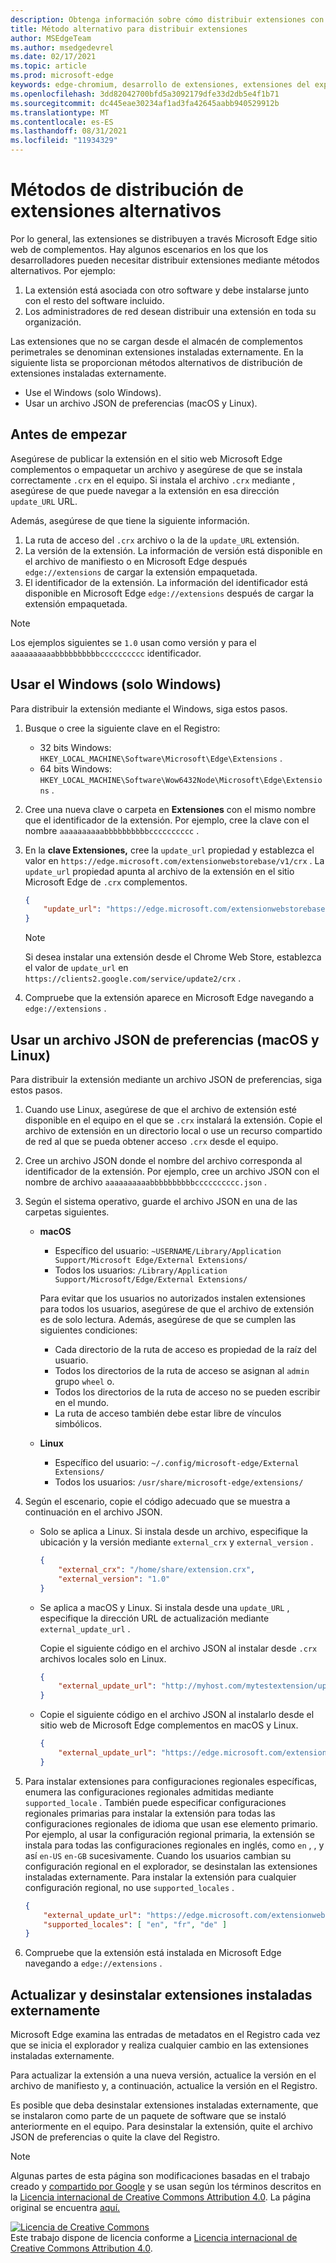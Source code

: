 ```yaml
---
description: Obtenga información sobre cómo distribuir extensiones con métodos alternativos que no usan almacenes comprobados
title: Método alternativo para distribuir extensiones
author: MSEdgeTeam
ms.author: msedgedevrel
ms.date: 02/17/2021
ms.topic: article
ms.prod: microsoft-edge
keywords: edge-chromium, desarrollo de extensiones, extensiones del explorador, complementos, centro de partners, desarrollador
ms.openlocfilehash: 3dd82042700bfd5a3092179dfe33d2db5e4f1b71
ms.sourcegitcommit: dc445eae30234af1ad3fa42645aabb940529912b
ms.translationtype: MT
ms.contentlocale: es-ES
ms.lasthandoff: 08/31/2021
ms.locfileid: "11934329"
---
```

# <a name="alternate-extension-distribution-methods"></a>Métodos de distribución de extensiones alternativos  

Por lo general, las extensiones se distribuyen a través Microsoft Edge sitio web de complementos. Hay algunos escenarios en los que los desarrolladores pueden necesitar distribuir extensiones mediante métodos alternativos. Por ejemplo:

1.  La extensión está asociada con otro software y debe instalarse junto con el resto del software incluido.   
1.  Los administradores de red desean distribuir una extensión en toda su organización.   

Las extensiones que no se cargan desde el almacén de complementos perimetrales se denominan extensiones instaladas externamente. En la siguiente lista se proporcionan métodos alternativos de distribución de extensiones instaladas externamente. 

*   Use el Windows (solo Windows).  
*   Usar un archivo JSON de preferencias (macOS y Linux).  
    
## <a name="before-you-begin"></a>Antes de empezar  

Asegúrese de publicar la extensión en el sitio web Microsoft Edge complementos o empaquetar un archivo y asegúrese de que se instala correctamente `.crx` en el equipo.  Si instala el archivo `.crx` mediante , asegúrese de que puede navegar a la extensión en esa dirección `update_URL` URL.  

Además, asegúrese de que tiene la siguiente información.    

1.  La ruta de acceso del `.crx` archivo o la de la `update_URL` extensión.
1.  La versión de la extensión.  La información de versión está disponible en el archivo de manifiesto o en Microsoft Edge después `edge://extensions` de cargar la extensión empaquetada.   
1.  El identificador de la extensión.  La información del identificador está disponible en Microsoft Edge `edge://extensions` después de cargar la extensión empaquetada.  

> [!NOTE] 
> Los ejemplos siguientes se `1.0` usan como versión y para el `aaaaaaaaaabbbbbbbbbbcccccccccc` identificador.  

## <a name="use-the-windows-registry-windows-only"></a>Usar el Windows (solo Windows)  

Para distribuir la extensión mediante el Windows, siga estos pasos.

1.  Busque o cree la siguiente clave en el Registro:  
    *   32 bits Windows: `HKEY_LOCAL_MACHINE\Software\Microsoft\Edge\Extensions` .  
    *   64 bits Windows: `HKEY_LOCAL_MACHINE\Software\Wow6432Node\Microsoft\Edge\Extensions` .  
1.  Cree una nueva clave o carpeta en **Extensiones** con el mismo nombre que el identificador de la extensión. Por ejemplo, cree la clave con el nombre `aaaaaaaaaabbbbbbbbbbcccccccccc` .  
1.  En la **clave Extensiones,** cree la `update_url` propiedad y establezca el valor en `https://edge.microsoft.com/extensionwebstorebase/v1/crx` .  La `update_url` propiedad apunta al archivo de la extensión en el sitio Microsoft Edge de `.crx` complementos.  

    ```json
    {
        "update_url": "https://edge.microsoft.com/extensionwebstorebase/v1/crx"
    }
    ```  
    
    > [!NOTE]
    > Si desea instalar una extensión desde el Chrome Web Store, establezca el valor de `update_url` en `https://clients2.google.com/service/update2/crx` .  
  
1.  Compruebe que la extensión aparece en Microsoft Edge navegando a `edge://extensions` .  

## <a name="use-a-preferences-json-file-macos-and-linux"></a>Usar un archivo JSON de preferencias (macOS y Linux)  

Para distribuir la extensión mediante un archivo JSON de preferencias, siga estos pasos.

1.  Cuando use Linux, asegúrese de que el archivo de extensión esté disponible en el equipo en el que se `.crx` instalará la extensión. Copie el archivo de extensión en un directorio local o use un recurso compartido de red al que se pueda obtener acceso `.crx` desde el equipo. 
1.  Cree un archivo JSON donde el nombre del archivo corresponda al identificador de la extensión. Por ejemplo, cree un archivo JSON con el nombre de archivo `aaaaaaaaaabbbbbbbbbbcccccccccc.json` .  
1.  Según el sistema operativo, guarde el archivo JSON en una de las carpetas siguientes.   
    *   **macOS**  
        *   Específico del usuario: `~USERNAME/Library/Application Support/Microsoft Edge/External Extensions/`  
        *   Todos los usuarios: `/Library/Application Support/Microsoft/Edge/External Extensions/`  
        
        Para evitar que los usuarios no autorizados instalen extensiones para todos los usuarios, asegúrese de que el archivo de extensión es de solo lectura. Además, asegúrese de que se cumplen las siguientes condiciones:
        
        *   Cada directorio de la ruta de acceso es propiedad de la raíz del usuario.  
        *   Todos los directorios de la ruta de acceso se asignan al `admin` grupo `wheel` o.  
        *   Todos los directorios de la ruta de acceso no se pueden escribir en el mundo.  
        *   La ruta de acceso también debe estar libre de vínculos simbólicos.  
        
    *   **Linux**  
        *   Específico del usuario: `~/.config/microsoft-edge/External Extensions/`  
        *   Todos los usuarios: `/usr/share/microsoft-edge/extensions/`  
1.  Según el escenario, copie el código adecuado que se muestra a continuación en el archivo JSON. 
    *   Solo se aplica a Linux. Si instala desde un archivo, especifique la ubicación y la versión mediante `external_crx` y `external_version` .  
            
        ```json
        {
            "external_crx": "/home/share/extension.crx",
            "external_version": "1.0"
        }
        ```  

    *   Se aplica a macOS y Linux. Si instala desde una `update_URL` , especifique la dirección URL de actualización mediante `external_update_url` . 
        
        Copie el siguiente código en el archivo JSON al instalar desde `.crx` archivos locales solo en Linux.  
    
        ```json
        {
            "external_update_url": "http://myhost.com/mytestextension/updates.xml"
        }
        ```  
 
    *  Copie el siguiente código en el archivo JSON al instalarlo desde el sitio web de Microsoft Edge complementos en macOS y Linux.
    
        ```json
        {
            "external_update_url": "https://edge.microsoft.com/extensionwebstorebase/v1/crx"
        }
        ```  
    
1.  Para instalar extensiones para configuraciones regionales específicas, enumera las configuraciones regionales admitidas mediante `supported_locale` .  También puede especificar configuraciones regionales primarias para instalar la extensión para todas las configuraciones regionales de idioma que usan ese elemento primario. Por ejemplo, al usar la configuración regional primaria, la extensión se instala para todas las configuraciones regionales en inglés, como `en` , , y así `en-US` `en-GB` sucesivamente.  Cuando los usuarios cambian su configuración regional en el explorador, se desinstalan las extensiones instaladas externamente.  Para instalar la extensión para cualquier configuración regional, no use `supported_locales` .  

    ```json
    {
        "external_update_url": "https://edge.microsoft.com/extensionwebstorebase/v1/crx",
        "supported_locales": [ "en", "fr", "de" ]
    }
    ```  

1.  Compruebe que la extensión está instalada en Microsoft Edge navegando a `edge://extensions` .  

## <a name="update-and-uninstall-externally-installed-extensions"></a>Actualizar y desinstalar extensiones instaladas externamente

Microsoft Edge examina las entradas de metadatos en el Registro cada vez que se inicia el explorador y realiza cualquier cambio en las extensiones instaladas externamente.  

Para actualizar la extensión a una nueva versión, actualice la versión en el archivo de manifiesto y, a continuación, actualice la versión en el Registro.  

Es posible que deba desinstalar extensiones instaladas externamente, que se instalaron como parte de un paquete de software que se instaló anteriormente en el equipo.  Para desinstalar la extensión, quite el archivo JSON de preferencias o quite la clave del Registro.   

<!-- links -->  

> [!NOTE]
> Algunas partes de esta página son modificaciones basadas en el trabajo creado y [compartido por Google][GoogleSitePolicies] y se usan según los términos descritos en la [Licencia internacional de Creative Commons Attribution 4.0][CCA4IL].  La página original se encuentra [aquí.](https://developer.chrome.com/apps/external_extensions)  

[![Licencia de Creative Commons][CCby4Image]][CCA4IL]  
Este trabajo dispone de licencia conforme a [Licencia internacional de Creative Commons Attribution 4.0][CCA4IL].  

[CCA4IL]: https://creativecommons.org/licenses/by/4.0  
[CCby4Image]: https://i.creativecommons.org/l/by/4.0/88x31.png  
[GoogleSitePolicies]: https://developers.google.com/terms/site-policies  
